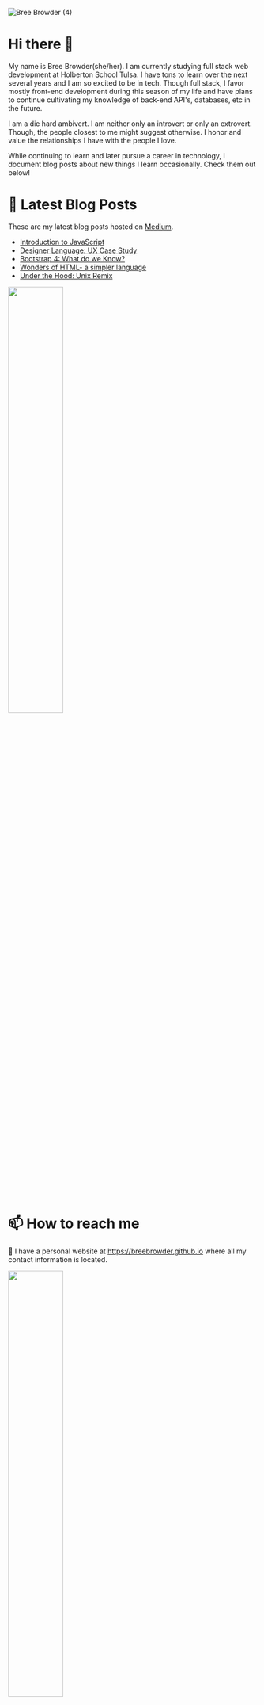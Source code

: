 
![Bree Browder (4)](https://user-images.githubusercontent.com/58611397/150261822-b5d070ac-1142-401d-be3d-ed6de105ba5d.png)


# Hi there 👋
My name is Bree Browder(she/her). I am currently studying full stack web development at Holberton School Tulsa. I have tons to learn over the next several years and I am so excited to be in tech. Though full stack, I favor mostly front-end development during this season of my life and have plans to continue cultivating my knowledge of back-end API's, databases, etc in the future.

I am a die hard ambivert. I am neither only an introvert or only an extrovert. Though, the people closest to me might suggest otherwise. I honor and value the relationships I have with the people I love.

While continuing to learn and later pursue a career in technology, I document blog posts about new things I learn occasionally. Check them out below!

# 📝 Latest Blog Posts
These are my latest blog posts hosted on <a href="https://medium.com">Medium</a>.

<!-- BLOG-POST-LIST:START -->
- [Introduction to JavaScript](https://medium.com/geekculture/introduction-to-javascript-73f201677140?source=rss-7aa4ae5543ba------2)
- [Designer Language: UX Case Study](https://breebrowder.medium.com/designer-language-ux-case-study-c08318674d27?source=rss-7aa4ae5543ba------2)
- [Bootstrap 4: What do we Know?](https://medium.com/geekculture/bootstrap-4-what-do-we-know-2eebc2d3a302?source=rss-7aa4ae5543ba------2)
- [Wonders of HTML- a simpler language](https://breebrowder.medium.com/wonders-of-html-a-simpler-language-3dffa8530b72?source=rss-7aa4ae5543ba------2)
- [Under the Hood: Unix Remix](https://breebrowder.medium.com/under-the-hood-unix-remix-2f507ebb2f6?source=rss-7aa4ae5543ba------2)
<!-- BLOG-POST-LIST:END -->

<img width="47%" src="https://github-readme-stats.vercel.app/api/top-langs/?username=breebrowder&layout=compact&show_icons=true&theme=cobalt" />


# 📫 How to reach me
🔗 I have a personal website at https://breebrowder.github.io where all my contact information is located.



<img width="47%" src="https://github-readme-stats.vercel.app/api?username=breebrowder&show_icons=true&theme=cobalt" />


###### Github Stats coutesy of https://github.com/anuraghazra/
